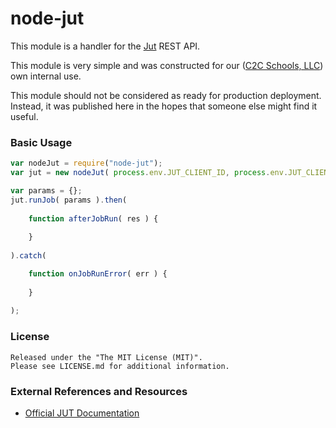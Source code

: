 # node-jut

This module is a handler for the [Jut](http://jut.io) REST API.  

This module is very simple and was constructed for our 
([C2C Schools, LLC](http://www.c2cschools.com/)) own internal use.  

This module should not be considered as ready for production deployment. Instead, 
it was published here in the hopes that someone else might find it useful.

### Basic Usage

```javascript
var nodeJut = require("node-jut");
var jut = new nodeJut( process.env.JUT_CLIENT_ID, process.env.JUT_CLIENT_SECRET );

var params = {};
jut.runJob( params ).then( 
	
	function afterJobRun( res ) {
	
	}
	
).catch(

	function onJobRunError( err ) {
	
	}
	
);
```

### License

```
Released under the "The MIT License (MIT)".
Please see LICENSE.md for additional information.
```

### External References and Resources

* [Official JUT Documentation](http://docs.jut.io/)
